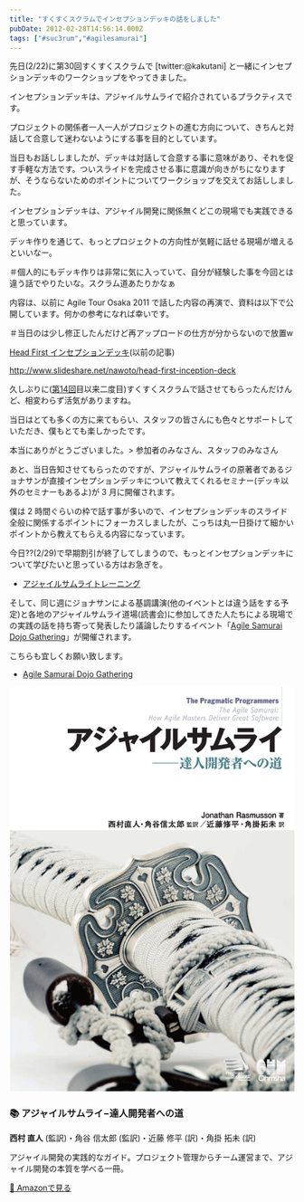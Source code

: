 ```yaml
---
title: "すくすくスクラムでインセプションデッキの話をしました"
pubDate: 2012-02-28T14:56:14.000Z
tags: ["#suc3rum","#agilesamurai"]
---
```


先日(2/22)に第30回すくすくスクラムで [twitter:@kakutani] と一緒にインセプションデッキのワークショップをやってきました。

インセプションデッキは、アジャイルサムライで紹介されているプラクティスです。

プロジェクトの関係者一人一人がプロジェクトの進む方向について、きちんと対話して合意して迷わないようにする事を目的としています。

当日もお話ししましたが、デッキは対話して合意する事に意味があり、それを促す手軽な方法です。ついスライドを完成させる事に意識が向きがちになりますが、そうならないためのポイントについてワークショップを交えてお話ししました。

インセプションデッキは、アジャイル開発に関係無くどこの現場でも実践できると思っています。

デッキ作りを通じて、もっとプロジェクトの方向性が気軽に話せる現場が増えるといいなー。

＃個人的にもデッキ作りは非常に気に入っていて、自分が経験した事を今回とは違う話でやりたいな。スクラム道あたりかなぁ

内容は、以前に Agile Tour Osaka 2011 で話した内容の再演で、資料は以下で公開しています。何かの参考になれば幸いです。

＃当日のは少し修正したんだけど再アップロードの仕方が分からないので放置w

[Head First インセプションデッキ](http://d.hatena.ne.jp/nawoto/20111011/1318303619)(以前の記事)

http://www.slideshare.net/nawoto/head-first-inception-deck

久しぶりに([第14回](http://d.hatena.ne.jp/nawoto/20100611/1276222826)目以来二度目)すくすくスクラムで話させてもらったんだけんど、相変わらず活気がありますね。

当日はとても多くの方に来てもらい、スタッフの皆さんにも色々とサポートしていただき、僕もとても楽しかったです。

本当にありがとうございました。> 参加者のみなさん、スタッフのみなさん

あと、当日告知させてもらったのですが、アジャイルサムライの原著者であるジョナサンが直接インセプションデッキについて教えてくれるセミナー(デッキ以外のセミナーもあるよ)が 3 月に開催されます。

僕は 2 時間ぐらいの枠で話す事が多いので、インセプションデッキのスライド全般に関係するポイントにフォーカスしましたが、こっちは丸一日掛けて細かいポイントから教えてもらえる内容になっています。

今日??(2/29)で早期割引が終了してしまうので、もっとインセプションデッキについて学びたいと思っている方はお急ぎを。

- [アジャイルサムライトレーニング](http://agile-samurai-ja.github.com/training/)

そして、同じ週にジョナサンによる基調講演(他のイベントとは違う話をする予定)と各地のアジャイルサムライ道場(読書会)に参加してきた人たちによる現場での実践の話を持ち寄って発表したり議論したりするイベント「[Agile Samurai Dojo Gathering](http://agile-samurai-ja.github.com/dojo-gathering/2012/index.html)」が開催されます。

こちらも宜しくお願い致します。

- [Agile Samurai Dojo Gathering](http://agile-samurai-ja.github.com/dojo-gathering/2012/index.html)


<div class="book-card group">
  <div class="book-cover">
    <picture>
      <source srcset="/images/books/agile-samurai-cover.webp" type="image/webp" />
      <img src="/images/books/agile-samurai-cover.png" alt="アジャイルサムライ−達人開発者への道 の表紙" />
    </picture>
  </div>
  <div class="book-content">
    <h3 class="book-title">📚 アジャイルサムライ−達人開発者への道</h3>
    <p class="book-author"><strong>西村 直人</strong> (監訳)・角谷 信太郎 (監訳)・近藤 修平 (訳)・角掛 拓未 (訳)</p>
    <p class="book-description">アジャイル開発の実践的なガイド。プロジェクト管理からチーム運営まで、アジャイル開発の本質を学べる一冊。</p>
    <a href="http://www.amazon.co.jp/exec/obidos/ASIN/4274068560/nawoto07-22/" class="amazon-link transition-colors duration-200 group-hover:bg-green-500 group-hover:text-white" target="_blank" rel="noopener noreferrer">
      📖 Amazonで見る
    </a>
  </div>
</div>
